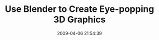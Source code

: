 ---
date: 2009-04-06 21:54:39
link:
  source: delicious
  source_url: https://del.icio.us/roytang
  text: Use Blender to Create Eye-popping 3D Graphics
  url: http://webworkerdaily.com/2009/04/06/learn-to-use-blender-to-create-eye-popping-3d-graphics/
slug: use-blender-to-create-eye-popping-3d-graphics
source: delicious
tags:
- blender
- graphics
- thingstolearn
- broken-link
title: Use Blender to Create Eye-popping 3D Graphics
---